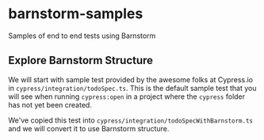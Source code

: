 # barnstorm-samples

Samples of end to end tests using Barnstorm

## Explore Barnstorm Structure

We will start with sample test provided by the awesome folks at Cypress.io in `cypress/integration/todoSpec.ts`.  This is the default sample test that you will see when running `cypress:open` in a project where the `cypress` folder has not yet been created.

We've copied this test into `cypress/integration/todoSpecWithBarnstorm.ts` and we will convert it to use Barnstorm structure.
